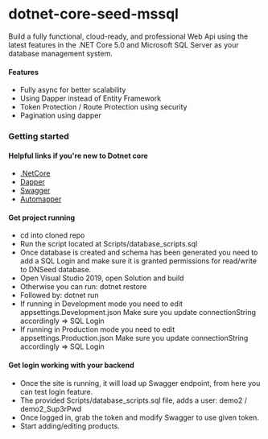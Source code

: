 # dotnet-core-seed-mssql
Build a fully functional, cloud-ready, and professional Web Api using the latest features in the .NET Core 5.0 and Microsoft SQL Server as your database management system.

#### Features
- Fully async for better scalability
- Using Dapper instead of Entity Framework
- Token Protection / Route Protection using security
- Pagination using dapper

### Getting started

#### Helpful links if you're new to Dotnet core
- [.NetCore](https://dotnet.microsoft.com/download)
- [Dapper](https://dapper-tutorial.net/dapper)
- [Swagger](https://swagger.io/)
- [Automapper](https://automapper.org/)

#### Get project running
- cd into cloned repo
- Run the script located at Scripts/database_scripts.sql
- Once database is created and schema has been generated you need to add a SQL Login and make sure it is granted permissions for read/write to DNSeed database.
- Open Visual Studio 2019, open Solution and build
- Otherwise you can run: dotnet restore
- Followed by: dotnet run
- If running in Development mode you need to edit appsettings.Development.json Make sure you update connectionString accordingly => SQL Login
- If running in Production mode you need to edit appsettings.Production.json Make sure you update connectionString accordingly => SQL Login

#### Get login working with your backend
- Once the site is running, it will load up Swagger endpoint, from here you can test login feature.
- The provided Scripts/database_scripts.sql file, adds a user: demo2 / demo2_Sup3rPwd
- Once logged in, grab the token and modify Swagger to use given token.
- Start adding/editing products.

